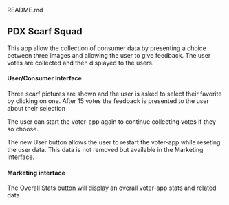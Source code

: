 README.md

## PDX Scarf Squad

This app allow the collection of consumer data by presenting a choice between three images and allowing the user to give feedback. The user votes are collected and then displayed to the users.

#### User/Consumer Interface

Three scarf pictures are shown and the user is asked to select their favorite by clicking on one. After 15 votes the feedback is presented to the user about their selection

The user can start the voter-app again to continue collecting votes if they so choose.

The new User button allows the user to restart the voter-app while reseting the user data. This data is not removed but available in the Marketing Interface.

#### Marketing interface

The Overall Stats button will display an overall voter-app stats and related data.
